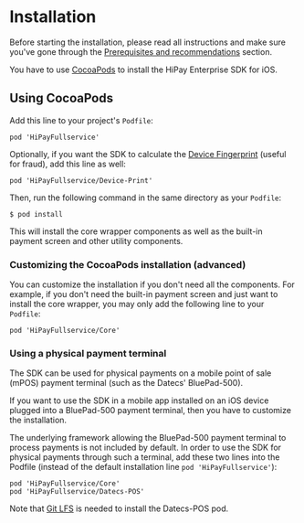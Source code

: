 # Installation

Before starting the installation, please read all instructions and make sure you've gone through the [Prerequisites and recommendations](#prerequisites-and-recommendations) section. 

You have to use [CocoaPods](#https://cocoapods.org/) to install the HiPay Enterprise SDK for iOS.

## Using CocoaPods

Add this line to your project's `Podfile`:

	pod 'HiPayFullservice'

Optionally, if you want the SDK to calculate the [Device Fingerprint](#https://en.wikipedia.org/wiki/Device_fingerprint) (useful for fraud), add this line as well:

	pod 'HiPayFullservice/Device-Print'

Then, run the following command in the same directory as your `Podfile`:

	$ pod install

This will install the core wrapper components as well as the built-in payment screen and other utility components. 

### Customizing the CocoaPods installation (advanced)
You can customize the installation if you don't need all the components. For example, if you don't need the built-in payment screen and just want to install the core wrapper, you may only add the following line to your `Podfile`:

	pod 'HiPayFullservice/Core'

### Using a physical payment terminal

The SDK can be used for physical payments on a mobile point of sale (mPOS) payment terminal (such as the Datecs' BluePad-500).

If you want to use the SDK in a mobile app installed on an iOS device plugged into a BluePad-500 payment terminal, then you have to customize the installation. 

The underlying framework allowing the BluePad-500 payment terminal to process payments is not included by default. 
In order to use the SDK for physical payments through such a terminal, add these two lines into the Podfile (instead of the default installation line `pod 'HiPayFullservice'`):

	pod 'HiPayFullservice/Core'
	pod 'HiPayFullservice/Datecs-POS'

Note that [Git LFS](#https://help.github.com/articles/installing-git-large-file-storage/) is needed to install the Datecs-POS pod.
